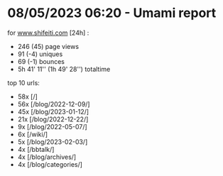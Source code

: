 # 08/05/2023 06:20 - Umami report
for www.shifeiti.com [24h] :

 - 246 (45) page views
 - 91 (-4) uniques
 - 69 (-1) bounces
 - 5h 41' 11'' (1h 49' 28'') totaltime


top 10 urls:
 - 58x [/]
 - 56x [/blog/2022-12-09/]
 - 45x [/blog/2023-01-12/]
 - 21x [/blog/2022-12-22/]
 - 9x [/blog/2022-05-07/]
 - 6x [/wiki/]
 - 5x [/blog/2023-02-03/]
 - 4x [/bbtalk/]
 - 4x [/blog/archives/]
 - 4x [/blog/categories/]


